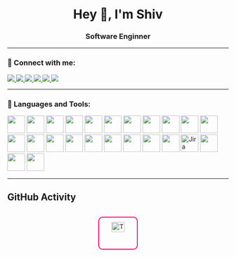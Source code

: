 <h1 align="center">Hey 👋, I'm Shiv</h1>
<h3 align="center">Software Enginner</h3>

---

### 🔗 Connect with me:

<p align="left">
  <a href="https://x.com/ShivSha96046278">
    <img src="https://img.shields.io/badge/Twitter-%231DA1F2.svg?&style=for-the-badge&logo=twitter&logoColor=white"/>
  </a>
  <a href="https://www.linkedin.com/in/shivshankar22/">
    <img src="https://img.shields.io/badge/LinkedIn-%230077B5.svg?&style=for-the-badge&logo=linkedin&logoColor=white"/>
  </a>
  <a href="https://www.instagram.com/kafi.exposure/">
    <img src="https://img.shields.io/badge/Instagram-%23E4405F.svg?&style=for-the-badge&logo=instagram&logoColor=white"/>
  </a>
  <a href="mailto:shivsahoo44@gmail.com">
    <img src="https://img.shields.io/badge/Email-D14836?style=for-the-badge&logo=gmail&logoColor=white"/>
  </a>
  <a href="https://leetcode.com/u/F2aD1RoNyi/">
    <img src="https://img.shields.io/badge/LeetCode-FFA116.svg?&style=for-the-badge&logo=leetcode&logoColor=black"/>
  </a>
  <a href="https://drive.google.com/file/d/1V2WIAjpTLawayEczZbmBN93vZCeyP2j7/view?usp=drive_link">
    <img src="https://img.shields.io/badge/Resume-4285F4?style=for-the-badge&logo=google-drive&logoColor=white"/>
  </a>
</p>

---

### 📌 Languages and Tools:

<p align="left">
  <!-- Core Stack -->
  <img src="https://cdn.jsdelivr.net/gh/devicons/devicon/icons/javascript/javascript-original.svg" width="40"/>
  <img src="https://cdn.jsdelivr.net/gh/devicons/devicon/icons/typescript/typescript-original.svg" width="40"/>
  <img src="https://cdn.jsdelivr.net/gh/devicons/devicon/icons/react/react-original.svg" width="40"/>
  <img src="https://cdn.jsdelivr.net/gh/devicons/devicon/icons/nextjs/nextjs-original.svg" width="40"/>
  <img src="https://cdn.jsdelivr.net/gh/devicons/devicon/icons/nodejs/nodejs-original.svg" width="40"/>
  <img src="https://cdn.jsdelivr.net/gh/devicons/devicon/icons/mongodb/mongodb-original.svg" width="40"/>
  <img src="https://cdn.jsdelivr.net/gh/devicons/devicon/icons/postgresql/postgresql-original.svg" width="40"/>

  <!-- Backend & Infra -->
  <img src="https://cdn.jsdelivr.net/gh/devicons/devicon/icons/redis/redis-original.svg" width="40"/>
  <img src="https://cdn.jsdelivr.net/gh/devicons/devicon/icons/docker/docker-original.svg" width="40"/>
  <img src="https://cdn.jsdelivr.net/gh/devicons/devicon/icons/nginx/nginx-original.svg" width="40"/>
  <img src="https://cdn.jsdelivr.net/gh/devicons/devicon/icons/php/php-original.svg" width="40"/>
  <img src="https://cdn.jsdelivr.net/gh/devicons/devicon/icons/mysql/mysql-original.svg" width="40"/>
  <img src="https://cdn.jsdelivr.net/gh/devicons/devicon/icons/firebase/firebase-plain.svg" width="40"/>

  <!-- Languages -->
  <img src="https://cdn.jsdelivr.net/gh/devicons/devicon/icons/c/c-original.svg" width="40"/>
  <img src="https://cdn.jsdelivr.net/gh/devicons/devicon/icons/cplusplus/cplusplus-original.svg" width="40"/>
  <img src="https://cdn.jsdelivr.net/gh/devicons/devicon/icons/java/java-original.svg" width="40"/>

  <!-- Tools -->
  <img src="https://cdn.jsdelivr.net/gh/devicons/devicon/icons/postman/postman-original.svg" width="40"/>
  <img src="https://cdn.jsdelivr.net/gh/devicons/devicon/icons/figma/figma-original.svg" width="40"/>
  <img src="https://cdn.jsdelivr.net/gh/devicons/devicon/icons/jenkins/jenkins-original.svg" width="40"/>
  <img src="https://cdn.jsdelivr.net/gh/devicons/devicon/icons/bitbucket/bitbucket-original.svg" width="40"/>
  <img src="https://raw.githubusercontent.com/simple-icons/simple-icons/develop/icons/jirasoftware.svg" width="40" alt="Jira"/>
  
  <!-- Others -->
  <img src="https://cdn.jsdelivr.net/gh/devicons/devicon/icons/html5/html5-original.svg" width="40"/>
  <img src="https://cdn.jsdelivr.net/gh/devicons/devicon/icons/css3/css3-original.svg" width="40"/>
  <img src="https://cdn.jsdelivr.net/gh/devicons/devicon/icons/bootstrap/bootstrap-plain.svg" width="40"/>
</p>

---

## GitHub Activity

<div align="center" style="display: flex; justify-content: center; flex-wrap: wrap; gap: 20px;">

  <!--img 
    src="https://github-readme-stats.vercel.app/api?username=onlyshiv&show_icons=true&theme=github_dark&border_color=ff007f&border_radius=10&hide_title=false&include_all_commits=true&count_private=true"
    width="45%" 
    style="border: 2px solid #ff007f; border-radius: 10px; padding: 10px;"
    alt="GitHub Stats"
  /-->

  <img 
    src="https://github-readme-stats.vercel.app/api/top-langs/?username=onlyshiv&layout=compact&theme=github_dark&border_color=ff007f&border_radius=10"
    width="45%" 
    style="border: 2px solid #ff007f; border-radius: 10px; padding: 10px;"
    alt="Top Languages"
  />

</div>
